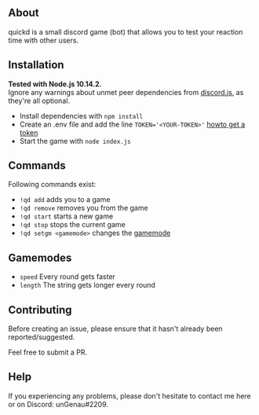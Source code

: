 ## About
quickd is a small discord game (bot) that allows you to test your reaction time with other users.

## Installation
**Tested with Node.js 10.14.2.**  
Ignore any warnings about unmet peer dependencies from [discord.js](https://github.com/discordjs/discord.js), as they're all optional.

- Install dependencies with `npm install`
- Create an .env file and add the line `TOKEN='<YOUR-TOKEN>'` [howto get a token](https://github.com/Chikachi/DiscordIntegration/wiki/How-to-get-a-token-and-channel-ID-for-Discord)
- Start the game with `node index.js`

## Commands
Following commands exist:
- `!qd add` adds you to a game
- `!qd remove` removes you from the game
- `!qd start` starts a new game
- `!qd stop` stops the current game
- `!qd setgm <gamemode>` changes the [gamemode](#Gamemodes)

## Gamemodes
- `speed` Every round gets faster
- `length` The string gets longer every round

## Contributing
Before creating an issue, please ensure that it hasn't already been reported/suggested.

Feel free to submit a PR.

## Help
If you experiencing any problems, please don't hesitate to contact me here or on Discord: unGenau#2209.
